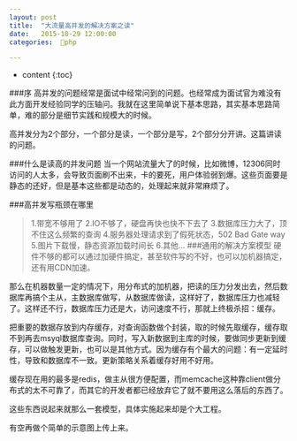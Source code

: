 ```yaml
---
layout: post
title:  "大流量高并发的解决方案之读"
date:   2015-10-29 12:00:00
categories:  🐘php

---
```


* content
{:toc}

###序
高并发的问题经常是面试中经常问到的问题。也经常成为面试官为难没有此方面开发经验同学的压轴问。我就在这里简单说下基本思路，其实基本思路简单，难的部分是细节实践和规模大的时候。

高并发分为2个部分，一个部分是读，一个部分是写，2个部分分开讲。这篇讲读的问题。

###什么是读高的并发问题
当一个网站流量大了的时候，比如微博，12306同时访问的人太多，会导致页面刷不出来，卡的要死，用户体验弱到爆。这些页面要是静态的还好，但是基本这些都是动态的，处理起来就非常麻烦了。

###高并发写瓶颈在哪里
>1.带宽不够用了
>2.IO不够了，硬盘再快也快不下去了
>3.数据库压力大了，顶不住这么频繁的查询
>4.服务器处理请求到了假死状态，502 Bad Gate way
>5.图片下载慢，静态资源加载时间长
>6.其他...
###通用的解决方案模型
硬件不够的都可以通过加硬件搞定，甚至软件写的不好，也可以加机器搞定，还有用CDN加速。

那么在机器数量一定的情况下，用分布式的加机器，把读的压力分发出去，然后数据库再搞个主从，主数据库做写，从数据库做读，这样好了，数据库压力也减轻了。这样还不行，数据库压力还是大，访问速度不行，那就上终极杀招：缓存。

把重要的数据存放到内存缓存，对查询函数做个封装，取的时候先取缓存，缓存取不到再去msyql数据库查询。同时，写入新数据到主库的时候，要做同步更新到缓存，可以做触发更新，也可以是其他方式。因为缓存有个最大的问题：有一定延时性，导致和数据库不一致。更新策略关系着缓存好用不好用。

缓存现在用的最多是redis，做主从很方便配置，而memcache这种靠client做分布式的太不可靠了，而其它的开发者都已经放弃它了就不要用这么落后的东西了。

这些东西说起来就那么一套模型，具体实施起来却是个大工程。

有空再做个简单的示意图上传上来。





